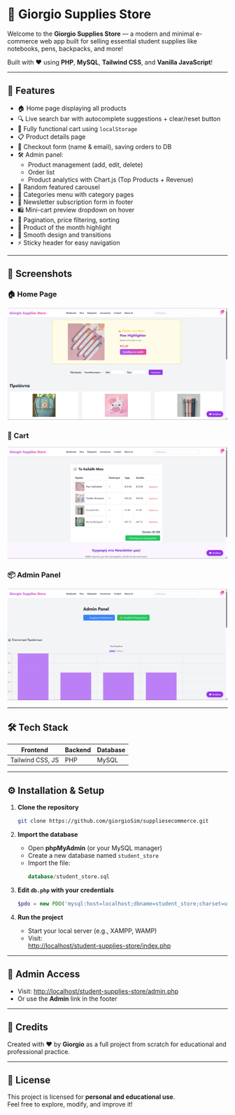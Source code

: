 # 🛒 Giorgio Supplies Store

Welcome to the **Giorgio Supplies Store** — a modern and minimal e-commerce web app built for selling essential student supplies like notebooks, pens, backpacks, and more!

Built with ❤️ using **PHP**, **MySQL**, **Tailwind CSS**, and **Vanilla JavaScript**!

---

## 🚀 Features

- 🏠 Home page displaying all products  
- 🔍 Live search bar with autocomplete suggestions + clear/reset button  
- 🛒 Fully functional cart using `localStorage`  
- 📋 Product details page  
- 🧾 Checkout form (name & email), saving orders to DB  
- 🛠️ Admin panel:  
  - Product management (add, edit, delete)  
  - Order list  
  - Product analytics with Chart.js (Top Products + Revenue)  
- 🎠 Random featured carousel  
- 📂 Categories menu with category pages  
- 📩 Newsletter subscription form in footer  
- 🛍️ Mini-cart preview dropdown on hover  
- 📄 Pagination, price filtering, sorting  
- 👑 Product of the month highlight  
- 🎨 Smooth design and transitions  
- ⚡ Sticky header for easy navigation  

---

## 📸 Screenshots

### 🏠 Home Page  
![Home Page](assets/home.png)

### 🛒 Cart  
![Cart Page](assets/cart.png)

### 📦 Admin Panel  
![Admin Panel](assets/admin.png)

---

## 🛠️ Tech Stack

| Frontend              | Backend | Database |
|-----------------------|---------|----------|
| Tailwind CSS, JS      | PHP     | MySQL    |

---

## ⚙️ Installation & Setup

1. **Clone the repository**
   ```bash
   git clone https://github.com/giorgioSim/suppliesecommerce.git
   ```

2. **Import the database**

   - Open **phpMyAdmin** (or your MySQL manager)  
   - Create a new database named `student_store`  
   - Import the file:
     ```sql
     database/student_store.sql
     ```

3. **Edit `db.php` with your credentials**
   ```php
   $pdo = new PDO('mysql:host=localhost;dbname=student_store;charset=utf8mb4', 'root', '');
   ```

4. **Run the project**

   - Start your local server (e.g., XAMPP, WAMP)  
   - Visit:  
     [http://localhost/student-supplies-store/index.php](http://localhost/suppliesecommerce/index.php)

---

## 👤 Admin Access

- Visit: [http://localhost/student-supplies-store/admin.php](http://localhost/suppliesecommerce/admin.php)  
- Or use the **Admin** link in the footer

---

## 🙌 Credits

Created with ❤️ by **Giorgio** as a full project from scratch for educational and professional practice.

---

## 📜 License

This project is licensed for **personal and educational use**.  
Feel free to explore, modify, and improve it!
